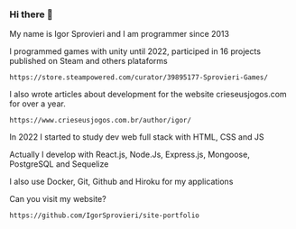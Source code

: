### Hi there 👋

My name is Igor Sprovieri and I am programmer since 2013

I programmed games with unity until 2022, participed in 16 projects published on Steam and others plataforms
```
https://store.steampowered.com/curator/39895177-Sprovieri-Games/
```
I also wrote articles about development for the website crieseusjogos.com for over a year.
```
https://www.crieseusjogos.com.br/author/igor/
```
In 2022 I started to study dev web full stack with HTML, CSS and JS

Actually I develop with React.js, Node.Js, Express.js, Mongoose, PostgreSQL and Sequelize

I also use Docker, Git, Github and Hiroku for my applications

Can you visit my website?
```
https://github.com/IgorSprovieri/site-portfolio
